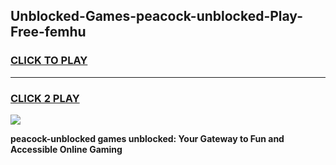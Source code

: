 
## Unblocked-Games-peacock-unblocked-Play-Free-femhu
<h3>
<a href="https://premium76.site?title=peacock-unblocked&ref=18A1">CLICK TO PLAY</a></h3>
<hr>

<h3>
<a href="https://premium76.site?title=peacock-unblocked&ref=18A1">CLICK 2 PLAY</a>
  
</h3>

<a href="https://premium76.site?title=peacock-unblocked&ref=18A1"><img src="https://clearcache.store/games.png"></a>


**peacock-unblocked games unblocked: Your Gateway to Fun and Accessible Online Gaming**
